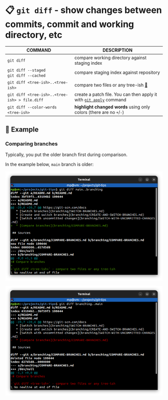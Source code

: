 # 📋 `git diff` - show changes between commits, commit and working directory, etc

| COMMAND                                       | DESCRIPTION                                                                         |
| --------------------------------------------- | ----------------------------------------------------------------------------------- |
| `git diff`                                    | compare working directory against staging index                                     |
| `git diff --staged`<br />`git diff --cached`  | compare staging index against repository                                            |
| `git diff <tree-ish>..<tree-ish>`             | compare two files or any tree-ish [🔗](#comparing-branches)                          |
| `git diff <tree-ish>..<tree-ish> > file.diff` | create a patch file. You can then apply it with [`git apply`](GIT-APPLY.md) command |
| `git diff --color-words <tree-ish>`           | **highlight changed words** using only colors (there are no `+`/`-`)                |

## 📌 Example

### Comparing branches

Typically, you put the older branch first during comparison.

In the example below, `main` branch is older:

![](images/git-diff-branches.png)

![](images/git-diff-branches-reverse.png)
